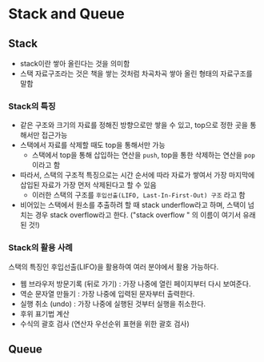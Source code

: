 # Stack and Queue
## Stack
* stack이란 쌓아 올린다는 것을 의미함
* 스택 자료구조라는 것은 책을 쌓는 것처럼 차곡차곡 쌓아 올린 형태의 자료구조를 말함
### Stack의 특징
* 같은 구조와 크기의 자료를 정해진 방향으로만 쌓을 수 있고, top으로 정한 곳을 통해서만 접근가능
* 스택에서 자료를 삭제할 때도 top을 통해서만 가능
    * 스택에서 top을 통해 삽입하는 연산을 `push`, top을 통한 삭제하는 연산을 `pop`이라고 함
* 따라서, 스택의 구조적 특징으로는 시간 순서에 따라 자료가 쌓여서 가장 마지막에 삽입된 자료가 가장 먼저 삭제된다고 할 수 있음
    * 이러한 스택의 구조를 `후입선출(LIFO, Last-In-First-Out) 구조` 라고 함
* 비어있는 스택에서 원소를 추출하려 할 때 stack underflow라고 하며, 스택이 넘치는 경우 stack overflow라고 한다. ("stack overflow " 의 이름이 여기서 유래 된 것!)
### Stack의 활용 사례
스택의 특징인  후입선출(LIFO)을 활용하여 여러 분야에서 활용 가능하다.
* 웹 브라우저 방문기록 (뒤로 가기) : 가장 나중에 열린 페이지부터 다시 보여준다.
* 역순 문자열 만들기 : 가장 나중에 입력된 문자부터 출력한다.
* 실행 취소 (undo) : 가장 나중에 실행된 것부터 실행을 취소한다.
* 후위 표기법 계산
* 수식의 괄호 검사 (연산자 우선순위 표현을 위한 괄호 검사)

## Queue
